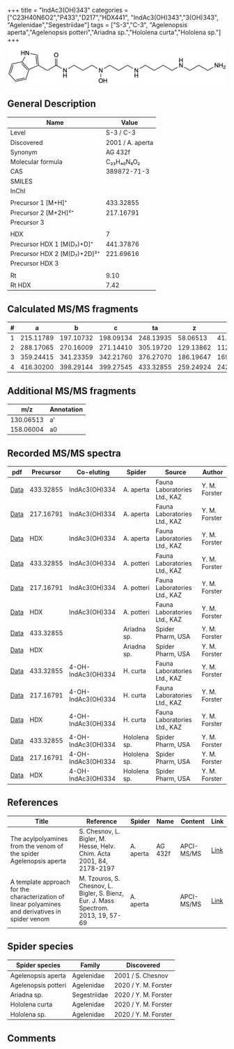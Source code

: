 +++
title = "IndAc3(OH)343"
categories = ["C23H40N6O2","P433","D217","HDX441",
"IndAc3(OH)343","3(OH)343",
"Agelenidae","Segestriidae"]
tags = ["S-3","C-3",
"Agelenopsis aperta","Agelenopsis potteri","Ariadna sp.","Hololena curta","Hololena sp."]
+++

![](/img/IndAc3(OH)343.png)

## General Description

| Name                        | Value            |
|-----------------------------|------------------|
| Level                       | S-3 / C-3               |
| Discovered                  | 2001 / A. aperta |
| Synonym                     | AG 432f          |
| Molecular formula           | C₂₃H₄₀N₆O₂       |
| CAS                         | 389872-71-3      |
| SMILES |   |
| InChI  |   |
|                             |                  |
| Precursor 1 [M+H]⁺          | 433.32855        |
| Precursor 2 [M+2H]²⁺        | 217.16791        |
| Precursor 3                 |                  |
|                             |                  |
| HDX                         | 7                |
| Precursor HDX 1 [M(D₇)+D]⁺   | 441.37876        |
| Precursor HDX 2 [M(D₇)+2D]²⁺ | 221.69616        |
| Precursor HDX 3             |                  |
|                             |                  |
| Rt                          | 9.10             |
| Rt HDX                      | 7.42             |

## Calculated MS/MS fragments

| # | a         | b         | c         | ta        | z         | y         | tz        |
|---|-----------|-----------|-----------|-----------|-----------|-----------|-----------|
| 1 | 215.11789 | 197.10732 | 198.09134 | 248.13935 | 58.06513 | 41.03858 | 75.09167 |
| 2 | 288.17065 | 270.16009 | 271.14410 | 305.19720 | 129.13862 | 112.11208 | 146.16517 |
| 3 | 359.24415 | 341.23359 | 342.21760 | 376.27070 | 186.19647 | 169.16993 | 219.21794 |
| 4 | 416.30200 | 398.29144 | 399.27545 | 433.32855 | 259.24924 | 242.22269 | 276.27579 |

## Additional MS/MS fragments

| m/z       | Annotation |
|-----------|------------|
| 130.06513 | a'         |
| 158.06004 | a0         |

## Recorded MS/MS spectra

| pdf                                                              | Precursor | Co-eluting    | Spider    | Source                       | Author        |
|------------------------------------------------------------------|-----------|---------------|-----------|------------------------------|---------------|
| [Data](/pdf/A-aperta/433_IndAc3(OH)334_IndAc3(OH)343_Aa.pdf)     | 433.32855 | IndAc3(OH)334 | A. aperta | Fauna Laboratories Ltd., KAZ | Y. M. Forster |
| [Data](/pdf/A-aperta/433_IndAc3(OH)334_IndAc3(OH)343_Aa_2.pdf)   | 217.16791 | IndAc3(OH)334 | A. aperta | Fauna Laboratories Ltd., KAZ | Y. M. Forster |
| [Data](/pdf/A-aperta/433_IndAc3(OH)334_IndAc3(OH)343_Aa_HDX.pdf) | HDX       | IndAc3(OH)334 | A. aperta | Fauna Laboratories Ltd., KAZ | Y. M. Forster |
| [Data](/pdf/A-potteri/433_IndAc3(OH)334_IndAc3(OH)343_Ap.pdf) | 433.32855 | IndAc3(OH)334          | A. potteri | Fauna Laboratories Ltd., KAZ | Y. M. Forster |
| [Data](/pdf/A-potteri/433_IndAc3(OH)334_IndAc3(OH)343_Ap_2.pdf) | 217.16791 | IndAc3(OH)334          | A. potteri | Fauna Laboratories Ltd., KAZ | Y. M. Forster |
| [Data](/pdf/A-potteri/433_IndAc3(OH)334_IndAc3(OH)343_Ap_HDX.pdf) | HDX | IndAc3(OH)334          | A. potteri | Fauna Laboratories Ltd., KAZ | Y. M. Forster |
| [Data](/pdf/Ariadna-sp/433_IndAc3(OH)343_Ar-sp.pdf) | 433.32855 |           | Ariadna sp. | Spider Pharm, USA | Y. M. Forster |
| [Data](/pdf/Ariadna-sp/433_IndAc3(OH)343_Ar-sp_HDX.pdf) | HDX |           | Ariadna sp. | Spider Pharm, USA | Y. M. Forster |
| [Data](/pdf/H-curta/433_IndAc3(OH)334_IndAc3(OH)343_Hc.pdf) | 433.32855 | 4-OH-IndAc3(OH)334          | H. curta | Fauna Laboratories Ltd., KAZ | Y. M. Forster |
| [Data](/pdf/H-curta/433_IndAc3(OH)334_IndAc3(OH)343_Hc_2.pdf) | 217.16791 | 4-OH-IndAc3(OH)334          | H. curta | Fauna Laboratories Ltd., KAZ | Y. M. Forster |
| [Data](/pdf/H-curta/433_IndAc3(OH)334_IndAc3(OH)343_Hc_HDX.pdf) | HDX | 4-OH-IndAc3(OH)334          | H. curta | Fauna Laboratories Ltd., KAZ | Y. M. Forster |
| [Data](/pdf/Hololena-sp/433_IndAc3(OH)334_IndAc3(OH)343_Ho-sp.pdf) | 433.32855 | 4-OH-IndAc3(OH)334          | Hololena sp. | Spider Pharm, USA | Y. M. Forster |
| [Data](/pdf/Hololena-sp/433_IndAc3(OH)334_IndAc3(OH)343_Ho-sp_2.pdf) | 217.16791 | 4-OH-IndAc3(OH)334          | Hololena sp. | Spider Pharm, USA | Y. M. Forster |
| [Data](/pdf/Hololena-sp/433_IndAc3(OH)334_IndAc3(OH)343_Ho-sp_HDX.pdf) | HDX | 4-OH-IndAc3(OH)334          | Hololena sp. | Spider Pharm, USA | Y. M. Forster |


## References

| Title                                                                                             | Reference                                                                           | Spider    | Name    | Content    | Link                                                                                                                          |
|---------------------------------------------------------------------------------------------------|-------------------------------------------------------------------------------------|-----------|---------|------------|-------------------------------------------------------------------------------------------------------------------------------|
| The acylpolyamines from the venom of the spider Agelenopsis aperta                                | S. Chesnov, L. Bigler, M. Hesse, Helv. Chim. Acta 2001, 84, 2178-2197               | A. aperta | AG 432f | APCI-MS/MS | [Link](https://onlinelibrary.wiley.com/doi/abs/10.1002/1522-2675%2820010815%2984%3A8%3C2178%3A%3AAID-HLCA2178%3E3.0.CO%3B2-N) |
| A template approach for the characterization of linear polyamines and derivatives in spider venom | M. Tzouros, S. Chesnov, L. Bigler, S. Bienz, Eur. J. Mass Spectrom. 2013, 19, 57-69 | A. aperta |         | APCI-MS/MS | [Link](https://journals.sagepub.com/doi/10.1255/ejms.1213)                                                                    |

## Spider species

| Spider species     | Family     | Discovered        |
|--------------------|------------|-------------------|
| Agelenopsis aperta | Agelenidae | 2001 / S. Chesnov |
| Agelenopsis potteri | Agelenidae | 2020 / Y. M. Forster |
| Ariadna sp. | Segestriidae | 2020 / Y. M. Forster |
| Hololena curta | Agelenidae | 2020 / Y. M. Forster |
| Hololena sp. | Agelenidae | 2020 / Y. M. Forster |


## Comments